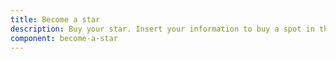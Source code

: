 ```yaml
---
title: Become a star
description: Buy your star. Insert your information to buy a spot in the Wall of Chain. Get a star. Be the star.
component: become-a-star
---
```

